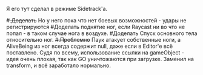 Я его тут сделал в режиме Sidetrack'а.

~~#.Доделать~~  Но у него пока что нет боевых возможностей - удары не регистрируются
#Доделать  поднятие ног, если Raycast ни во что не попал - в таком случае нога в воздухе.
#Доделать Спуск основного тела относительно ног.
~~#.Проблемно~~ Паук атакует собственные ноги, а AliveBeing из ног всегда содержит null, даже если в Editor'е всё поставлено.
	Судя по всему, использование ссылки на gameObject - идея очень плохая, так как GO уничтожаются при загрузке. Заменил на transform, и всё заработало нормально.
